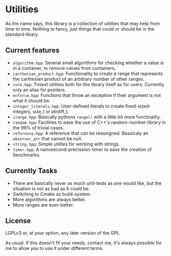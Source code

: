 
Utilities
=========

As the name says, this library is a collection of utilities that may help from time to time. Nothing to fancy,
just things that could or should be in the standard-libary.

Current features
----------------

* `algorithm.hpp`: Several small algorithms for checking whether a value is in a container,
  to remove values from containers, ˙
* `carthesian_product.hpp`: Functionality to create a range that represents the carthesian product
  of an arbitrary number of other ranges.
* `core.hpp`: Tiniest utilities both for the library itself as for users. Currently only an alias for pointers.
* `enforce.hpp`: Functions that throw an exception if their argument is not what it should be.
* `integer_literals.hpp`: User-defined literals to create fixed-sized-integers, size\_t or ptrdiff\_t.
* `irange.hpp`: Basically pythons `range()` with a little bit more functinality.
* `random.hpp`: Facilities to ease the use of C++'s random-number-library in the 99% of trivial cases.
* `reference.hpp`: A reference that can be reassigned. Bassicaly an `observer_ptr` that cannot be null.
* `string.hpp`: Simple utilites for working with strings.
* `timer.hpp`: A nanosecond-precission-timer to ease the creation of benchmarks.

Currently Tasks
---------------

* There are basically never as much unit-tests as one would like, but the situation is not as bad as it
  could be.
* Switching to Cmake as build-system.
* More algorithms are always better.
* More ranges are even better.

License
-------

LGPLv3 or, at your option, any later version of the GPL.

As usual: If this doesn't fit your needs, contact me, it's always possible for me to allow you to use it under
different terms.

